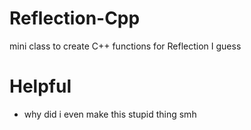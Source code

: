 # Reflection-Cpp
mini class to create C++ functions for Reflection I guess

# Helpful
- why did i even make this stupid thing smh
